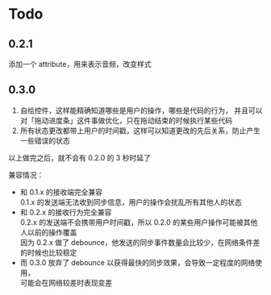 # Todo

## 0.2.1

添加一个 attribute，用来表示音频，改变样式

## 0.3.0

1. 自绘控件，这样能精确知道哪些是用户的操作，哪些是代码的行为，
   并且可以对「拖动进度条」这件事做优化，只在拖动结束的时候执行某些代码
2. 所有状态更改都带上用户的时间戳，这样可以知道更改的先后关系，防止产生一些错误的状态

以上做完之后，就不会有 0.2.0 的 3 秒时延了

兼容情况：

- 和 0.1.x 的接收端完全兼容\
  0.1.x 的发送端无法收到同步信息，用户的操作会扰乱所有其他人的状态
- 和 0.2.x 的接收行为完全兼容\
  0.2.x 的发送端不会携带用户时间戳，所以 0.2.0 的某些用户操作可能被其他人以前的操作覆盖\
  因为 0.2.x 做了 debounce，他发送的同步事件数量会比较少，在网络条件差的时候也比较稳定
- 而 0.3.0 放弃了 debounce 以获得最快的同步效果，会导致一定程度的网络使用，\
  可能会在网络较差时表现变差
